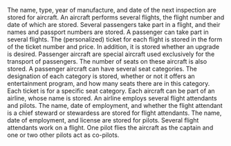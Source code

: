 The name, type, year of manufacture, and date of the next inspection are stored for aircraft. An aircraft performs several flights, the flight number and date of which are stored. 
Several passengers take part in a flight, and their names and passport numbers are stored. A passenger can take part in several flights. The (personalized) ticket for each flight is stored in the form of the ticket number and price. In addition, it is stored whether an upgrade is desired. 
Passenger aircraft are special aircraft used exclusively for the transport of passengers. The number of seats on these aircraft is also stored. 
A passenger aircraft can have several seat categories. The designation of each category is stored, whether or not it offers an entertainment program, and how many seats there are in this category. Each ticket is for a specific seat category.
Each aircraft can be part of an airline, whose name is stored. 
An airline employs several flight attendants and pilots. The name, date of employment, and whether the flight attendant is a chief steward or stewardess are stored for flight attendants. The name, date of employment, and license are stored for pilots.
Several flight attendants work on a flight. One pilot flies the aircraft as the captain and one or two other pilots act as co-pilots.

